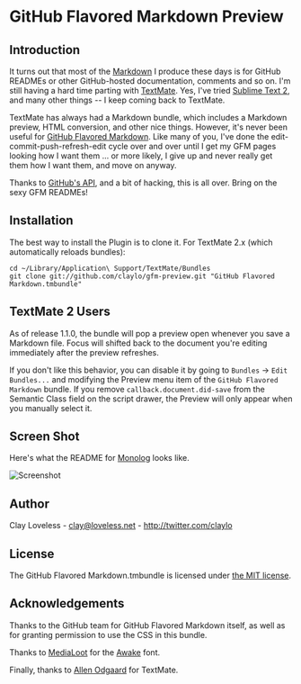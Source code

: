 # GitHub Flavored Markdown Preview

## Introduction

It turns out that most of the [Markdown](http://daringfireball.net/projects/markdown/) I produce these days is for GitHub READMEs or other GitHub-hosted documentation, comments and so on. I'm still having a hard time parting with [TextMate](http://macromates.com). Yes, I've tried [Sublime Text 2](http://www.sublimetext.com/), and many other things -- I keep coming back to TextMate.

TextMate has always had a Markdown bundle, which includes a Markdown preview, HTML conversion, and other nice things. However, it's never been useful for [GitHub Flavored Markdown](http://github.github.com/github-flavored-markdown/). Like many of you, I've done the edit-commit-push-refresh-edit cycle over and over until I get my GFM pages looking how I want them ... or more likely, I give up and never really get them how I want them, and move on anyway.

Thanks to [GitHub's API](http://developer.github.com/v3/markdown/), and a bit of hacking, this is all over. Bring on the sexy GFM READMEs!

## Installation

The best way to install the Plugin is to clone it. For TextMate 2.x (which automatically reloads bundles):

	cd ~/Library/Application\ Support/TextMate/Bundles
	git clone git://github.com/claylo/gfm-preview.git "GitHub Flavored Markdown.tmbundle"

## TextMate 2 Users

As of release 1.1.0, the bundle will pop a preview open whenever you save a Markdown file. Focus will shifted back to the document you're editing immediately after the preview refreshes.

If you don't like this behavior, you can disable it by going to `Bundles` -> `Edit Bundles...` and modifying the Preview menu item of the `GitHub Flavored Markdown` bundle. If you remove `callback.document.did-save` from the Semantic Class field on the script drawer, the Preview will only appear when you manually select it.

## Screen Shot

Here's what the README for [Monolog](https://github.com/Seldaek/monolog/) looks like.

![Screenshot](http://i.imgur.com/prJ1J.png)

## Author

Clay Loveless - <clay@loveless.net> - <http://twitter.com/claylo>

## License

The GitHub Flavored Markdown.tmbundle is licensed under [the MIT license](http://claylo.mit-license.org/2012-2022/).

## Acknowledgements

Thanks to the GitHub team for GitHub Flavored Markdown itself, as well as for granting permission to use the CSS in this bundle.

Thanks to [MediaLoot](http://www.medialoot.com/) for the [Awake](http://medialoot.com/item/awake-free-web-font/) font.

Finally, thanks to [Allen Odgaard](https://github.com/sorbits) for TextMate.
